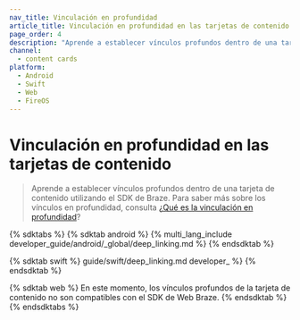 ```yaml
---
nav_title: Vinculación en profundidad
article_title: Vinculación en profundidad en las tarjetas de contenido
page_order: 4
description: "Aprende a establecer vínculos profundos dentro de una tarjeta de contenido utilizando el SDK de Braze."
channel:
  - content cards
platform:
  - Android
  - Swift
  - Web
  - FireOS
---
```


# Vinculación en profundidad en las tarjetas de contenido

> Aprende a establecer vínculos profundos dentro de una tarjeta de contenido utilizando el SDK de Braze. Para saber más sobre los vínculos en profundidad, consulta [¿Qué es la vinculación en profundidad]({{site.baseurl}}/user_guide/personalization_and_dynamic_content/deep_linking_to_in-app_content/#what-is-deep-linking)?

{% sdktabs %}
{% sdktab android %}
{% multi_lang_include developer_guide/android/_global/deep_linking.md %}
{% endsdktab %}

{% sdktab swift %}
guide/swift/deep_linking.md developer_ %}
{% endsdktab %}

{% sdktab web %}
En este momento, los vínculos profundos de la tarjeta de contenido no son compatibles con el SDK de Web Braze.
{% endsdktab %}
{% endsdktabs %}
